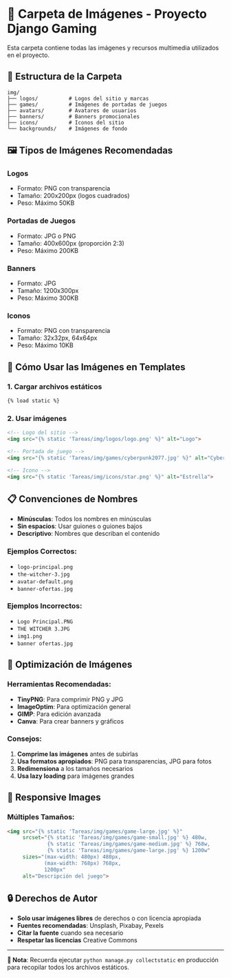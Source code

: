 # 📁 Carpeta de Imágenes - Proyecto Django Gaming

Esta carpeta contiene todas las imágenes y recursos multimedia utilizados en el proyecto.

## 📂 Estructura de la Carpeta

```
img/
├── logos/          # Logos del sitio y marcas
├── games/          # Imágenes de portadas de juegos
├── avatars/        # Avatares de usuarios
├── banners/        # Banners promocionales
├── icons/          # Iconos del sitio
└── backgrounds/    # Imágenes de fondo
```

## 🖼️ Tipos de Imágenes Recomendadas

### **Logos**
- Formato: PNG con transparencia
- Tamaño: 200x200px (logos cuadrados)
- Peso: Máximo 50KB

### **Portadas de Juegos**
- Formato: JPG o PNG
- Tamaño: 400x600px (proporción 2:3)
- Peso: Máximo 200KB

### **Banners**
- Formato: JPG
- Tamaño: 1200x300px
- Peso: Máximo 300KB

### **Iconos**
- Formato: PNG con transparencia
- Tamaño: 32x32px, 64x64px
- Peso: Máximo 10KB

## 🔧 Cómo Usar las Imágenes en Templates

### **1. Cargar archivos estáticos**
```html
{% load static %}
```

### **2. Usar imágenes**
```html
<!-- Logo del sitio -->
<img src="{% static 'Tareas/img/logos/logo.png' %}" alt="Logo">

<!-- Portada de juego -->
<img src="{% static 'Tareas/img/games/cyberpunk2077.jpg' %}" alt="Cyberpunk 2077">

<!-- Icono -->
<img src="{% static 'Tareas/img/icons/star.png' %}" alt="Estrella">
```

## 📋 Convenciones de Nombres

- **Minúsculas**: Todos los nombres en minúsculas
- **Sin espacios**: Usar guiones o guiones bajos
- **Descriptivo**: Nombres que describan el contenido

### **Ejemplos Correctos:**
- `logo-principal.png`
- `the-witcher-3.jpg`
- `avatar-default.png`
- `banner-ofertas.jpg`

### **Ejemplos Incorrectos:**
- `Logo Principal.PNG`
- `THE WITCHER 3.JPG`
- `img1.png`
- `banner ofertas.jpg`

## 🚀 Optimización de Imágenes

### **Herramientas Recomendadas:**
- **TinyPNG**: Para comprimir PNG y JPG
- **ImageOptim**: Para optimización general
- **GIMP**: Para edición avanzada
- **Canva**: Para crear banners y gráficos

### **Consejos:**
1. **Comprime las imágenes** antes de subirlas
2. **Usa formatos apropiados**: PNG para transparencias, JPG para fotos
3. **Redimensiona** a los tamaños necesarios
4. **Usa lazy loading** para imágenes grandes

## 📱 Responsive Images

### **Múltiples Tamaños:**
```html
<img src="{% static 'Tareas/img/games/game-large.jpg' %}" 
     srcset="{% static 'Tareas/img/games/game-small.jpg' %} 480w,
             {% static 'Tareas/img/games/game-medium.jpg' %} 768w,
             {% static 'Tareas/img/games/game-large.jpg' %} 1200w"
     sizes="(max-width: 480px) 480px,
            (max-width: 768px) 768px,
            1200px"
     alt="Descripción del juego">
```

## 🔒 Derechos de Autor

- **Solo usar imágenes libres** de derechos o con licencia apropiada
- **Fuentes recomendadas**: Unsplash, Pixabay, Pexels
- **Citar la fuente** cuando sea necesario
- **Respetar las licencias** Creative Commons

---

**📝 Nota**: Recuerda ejecutar `python manage.py collectstatic` en producción para recopilar todos los archivos estáticos.
